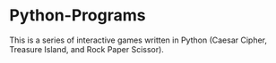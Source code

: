 # Python-Programs

This is a series of interactive games written in Python (Caesar Cipher, Treasure Island, and Rock Paper Scissor).
